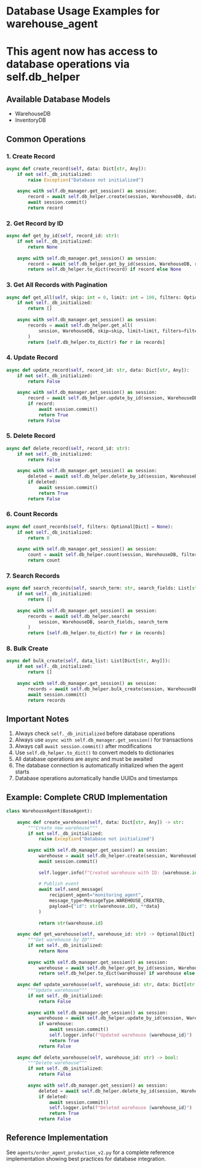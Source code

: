 
# Database Usage Examples for warehouse_agent
# This agent now has access to database operations via self.db_helper

## Available Database Models
- WarehouseDB
- InventoryDB

## Common Operations

### 1. Create Record
```python
async def create_record(self, data: Dict[str, Any]):
    if not self._db_initialized:
        raise Exception("Database not initialized")
    
    async with self.db_manager.get_session() as session:
        record = await self.db_helper.create(session, WarehouseDB, data)
        await session.commit()
        return record
```

### 2. Get Record by ID
```python
async def get_by_id(self, record_id: str):
    if not self._db_initialized:
        return None
    
    async with self.db_manager.get_session() as session:
        record = await self.db_helper.get_by_id(session, WarehouseDB, record_id)
        return self.db_helper.to_dict(record) if record else None
```

### 3. Get All Records with Pagination
```python
async def get_all(self, skip: int = 0, limit: int = 100, filters: Optional[Dict] = None):
    if not self._db_initialized:
        return []
    
    async with self.db_manager.get_session() as session:
        records = await self.db_helper.get_all(
            session, WarehouseDB, skip=skip, limit=limit, filters=filters
        )
        return [self.db_helper.to_dict(r) for r in records]
```

### 4. Update Record
```python
async def update_record(self, record_id: str, data: Dict[str, Any]):
    if not self._db_initialized:
        return False
    
    async with self.db_manager.get_session() as session:
        record = await self.db_helper.update_by_id(session, WarehouseDB, record_id, data)
        if record:
            await session.commit()
            return True
        return False
```

### 5. Delete Record
```python
async def delete_record(self, record_id: str):
    if not self._db_initialized:
        return False
    
    async with self.db_manager.get_session() as session:
        deleted = await self.db_helper.delete_by_id(session, WarehouseDB, record_id)
        if deleted:
            await session.commit()
            return True
        return False
```

### 6. Count Records
```python
async def count_records(self, filters: Optional[Dict] = None):
    if not self._db_initialized:
        return 0
    
    async with self.db_manager.get_session() as session:
        count = await self.db_helper.count(session, WarehouseDB, filters=filters)
        return count
```

### 7. Search Records
```python
async def search_records(self, search_term: str, search_fields: List[str]):
    if not self._db_initialized:
        return []
    
    async with self.db_manager.get_session() as session:
        records = await self.db_helper.search(
            session, WarehouseDB, search_fields, search_term
        )
        return [self.db_helper.to_dict(r) for r in records]
```

### 8. Bulk Create
```python
async def bulk_create(self, data_list: List[Dict[str, Any]]):
    if not self._db_initialized:
        return []
    
    async with self.db_manager.get_session() as session:
        records = await self.db_helper.bulk_create(session, WarehouseDB, data_list)
        await session.commit()
        return records
```

## Important Notes

1. Always check `self._db_initialized` before database operations
2. Always use `async with self.db_manager.get_session()` for transactions
3. Always call `await session.commit()` after modifications
4. Use `self.db_helper.to_dict()` to convert models to dictionaries
5. All database operations are async and must be awaited
6. The database connection is automatically initialized when the agent starts
7. Database operations automatically handle UUIDs and timestamps

## Example: Complete CRUD Implementation

```python
class WarehouseAgent(BaseAgent):
    
    async def create_warehouse(self, data: Dict[str, Any]) -> str:
        """Create new warehouse"""
        if not self._db_initialized:
            raise Exception("Database not initialized")
        
        async with self.db_manager.get_session() as session:
            warehouse = await self.db_helper.create(session, WarehouseDB, data)
            await session.commit()
            
            self.logger.info(f"Created warehouse with ID: {warehouse.id}")
            
            # Publish event
            await self.send_message(
                recipient_agent="monitoring_agent",
                message_type=MessageType.WAREHOUSE_CREATED,
                payload={"id": str(warehouse.id), **data}
            )
            
            return str(warehouse.id)
    
    async def get_warehouse(self, warehouse_id: str) -> Optional[Dict]:
        """Get warehouse by ID"""
        if not self._db_initialized:
            return None
        
        async with self.db_manager.get_session() as session:
            warehouse = await self.db_helper.get_by_id(session, WarehouseDB, warehouse_id)
            return self.db_helper.to_dict(warehouse) if warehouse else None
    
    async def update_warehouse(self, warehouse_id: str, data: Dict[str, Any]) -> bool:
        """Update warehouse"""
        if not self._db_initialized:
            return False
        
        async with self.db_manager.get_session() as session:
            warehouse = await self.db_helper.update_by_id(session, WarehouseDB, warehouse_id, data)
            if warehouse:
                await session.commit()
                self.logger.info(f"Updated warehouse {warehouse_id}")
                return True
            return False
    
    async def delete_warehouse(self, warehouse_id: str) -> bool:
        """Delete warehouse"""
        if not self._db_initialized:
            return False
        
        async with self.db_manager.get_session() as session:
            deleted = await self.db_helper.delete_by_id(session, WarehouseDB, warehouse_id)
            if deleted:
                await session.commit()
                self.logger.info(f"Deleted warehouse {warehouse_id}")
                return True
            return False
```

## Reference Implementation

See `agents/order_agent_production_v2.py` for a complete reference implementation
showing best practices for database integration.
